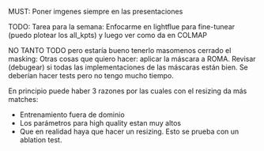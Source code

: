 MUST: Poner imgenes siempre en las presentaciones

TODO: Tarea para la semana: Enfocarme en lightflue para fine-tunear (puedo plotear los all_kpts) y luego ver como da en COLMAP

NO TANTO TODO pero estaría bueno tenerlo masomenos cerrado el masking: Otras cosas que quiero hacer: aplicar la máscara a ROMA. Revisar (debugear) si todas las implementaciones de las máscaras están bien. Se deberían hacer tests pero no tengo mucho tiempo.

En principio puede haber 3 razones por las cuales con el resizing da más matches:
- Entrenamiento fuera de dominio
- Los parámetros para high quality estan muy altos
- Que en realidad haya que hacer un resizing. Esto se prueba con un ablation test.



